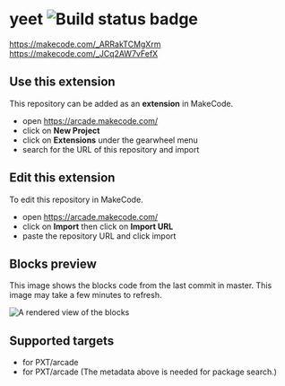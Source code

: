# yeet ![Build status badge](https://github.com/cyborgrooster/yeet/workflows/MakeCode/badge.svg)

https://makecode.com/_ARRakTCMgXrm
https://makecode.com/_JCq2AW7vFefX


## Use this extension

This repository can be added as an **extension** in MakeCode.

* open https://arcade.makecode.com/
* click on **New Project**
* click on **Extensions** under the gearwheel menu
* search for the URL of this repository and import

## Edit this extension

To edit this repository in MakeCode.

* open https://arcade.makecode.com/
* click on **Import** then click on **Import URL**
* paste the repository URL and click import

## Blocks preview

This image shows the blocks code from the last commit in master.
This image may take a few minutes to refresh.

![A rendered view of the blocks](https://github.com/cyborgrooster/yeet/raw/master/.makecode/blocks.png)

## Supported targets

* for PXT/arcade
* for PXT/arcade
(The metadata above is needed for package search.)

